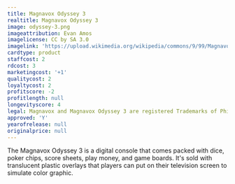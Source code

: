 ```yaml
---
title: Magnavox Odyssey 3
realtitle: Magnavox Odyssey 3
image: odyssey-3.png
imageattribution: Evan Amos
imagelicense: CC by SA 3.0
imagelink: 'https://upload.wikimedia.org/wikipedia/commons/9/99/Magnavox-Odyssey-Console-Set.jpg'
cardtype: product
staffcost: 2
rdcost: 3
marketingcost: '+1'
qualitycost: 2
loyaltycost: 2
profitscore: -2
profitlength: null
longevityscore: 4
legal: Magnavox and Magnavox Odyssey 3 are registered Trademarks of Phillips Corporation
approved: 'Y'
yearofrelease: null
originalprice: null
---
```


The Magnavox Odyssey 3 is a digital console that comes packed with dice, poker chips, score sheets, play money, and game boards. It's sold with translucent plastic overlays that players can put on their television screen to simulate color graphic.
